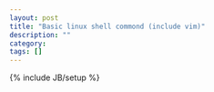 ```yaml
---
layout: post
title: "Basic linux shell commond (include vim)"
description: ""
category: 
tags: []
---
```

{% include JB/setup %}
